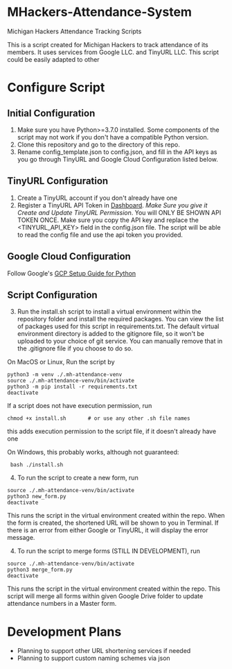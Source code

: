 # MHackers-Attendance-System
Michigan Hackers Attendance Tracking Scripts

This is a script created for Michigan Hackers to track attendance of its members. It uses services from Google LLC. and TinyURL LLC. This script could be easily adapted to other 



# Configure Script
## Initial Configuration
1. Make sure you have Python>=3.7.0 installed. Some components of the script may not work if you don't have a compatible Python version. 
2. Clone this repository and go to the directory of this repo.
3. Rename config_template.json to config.json, and fill in the API keys as you go through TinyURL and Google Cloud Configuration listed below. 

## TinyURL Configuration
1. Create a TinyURL account if you don't already have one
2. Register a TinyURL API Token in [Dashboard](https://tinyurl.com/app/settings/api). *Make Sure you give it Create and Update TinyURL Permission*. You will ONLY BE SHOWN API TOKEN ONCE. Make sure you copy the API key and replace the <TINYURL_API_KEY> field in the config.json file. The script will be able to read the config file and use the api token you provided. 

## Google Cloud Configuration
Follow Google's [GCP Setup Guide for Python](https://developers.google.com/forms/api/quickstart/python)

## Script Configuration

3. Run the install.sh script to install a virtual environment within the repository folder and install the required packages. You can view the list of packages used for this script in requirements.txt. The default virtual environment directory is added to the gitignore file, so it won't be uploaded to your choice of git service. You can manually remove that in the .gitignore file if you choose to do so. 

On MacOS or Linux, Run the script by 
```
python3 -m venv ./.mh-attendance-venv
source ./.mh-attendance-venv/bin/activate
python3 -m pip install -r requirements.txt
deactivate
```

If a script does not have execution permission, run
```
chmod +x install.sh       # or use any other .sh file names
```
this adds execution permission to the script file, if it doesn't already have one

On Windows, this probably works, although not guaranteed: 
```
 bash ./install.sh
```

4. To run the script to create a new form, run 
```
source ./.mh-attendance-venv/bin/activate
python3 new_form.py
deactivate
```
This runs the script in the virtual environment created within the repo. When the form is created, the shortened URL will be shown to you in Terminal. If there is an error from either Google or TinyURL, it will display the error message. 

4. To run the script to merge forms (STILL IN DEVELOPMENT), run 
```
source ./.mh-attendance-venv/bin/activate
python3 merge_form.py
deactivate
```
This runs the script in the virtual environment created within the repo. This script will merge all forms within given Google Drive folder to update attendance numbers in a Master form. 

# Development Plans
- Planning to support other URL shortening services if needed
- Planning to support custom naming schemes via json
